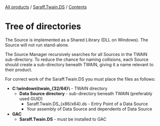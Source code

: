 [All products](../../) / [Saraff.Twain.DS](../) / [Contents](./index.md)
# Tree of directories
The Source is implemented as a Shared Library (DLL on Windows). The Source will not run stand-alone.

The Source Manager recursively searches for all Sources in the TWAIN sub-directory. To reduce the chance for naming collisions, each Source should create a sub-directory beneath TWAIN, giving it a name relevant to their product.

For correct work of the Saraff.Twain.DS you must place the files as follows:
* **C:\windows\twain_{32/64}\\** - TWAIN directory
	* **Data Source directory** - sub-directory beneath TWAIN (preferably used GUID)
		* Saraff.Twain.DS_{x86/x64}.ds - Entry Point of a Data Source
		* Your assembly of Data Source and dependents of Data Source
* **GAC**
	* **Saraff.Twain.DS** - must be installed to GAC

